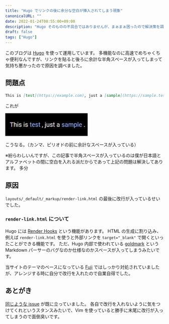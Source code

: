 ```yaml
---
title: "Hugo でリンクの後に余分な空白が挿入されてしまう現象"
canonicalURL: ""
date: 2022-01-24T08:55:00+09:00
description: "Hugo そのものの不具合ではありませんが、まぁまぁ困ったので解決策を調べました。"
draft: false
tags: ["Hugo"]
---
```


このブログは [Hugo](https://gohugo.io) を使って運用しています。
多機能なのに高速でめちゃくちゃ便利なんですが、リンクを貼ると後ろに余計な半角スペースが入ってしまって気持ち悪かったので原因を調べました。

## 問題点
```markdown
This is [test](https://example.com), just a [sample](https://sample.test).
```

これが

![余分なスペースの例](./unnecessary-whitespace.webp)

こうなる。（カンマ、ピリオドの前に余計なスペースが入っている）

※紛らわしいんですが、この記事で半角スペースが入っているのは僕が日本語とアルファベットの間に空白を入れる派だからであって上記の問題は解決してあります。
多分

## 原因
`layouts/_default/_markup/render-link.html` の最後に改行が入っているせいでした。

### `render-link.html` について
Hugo には [Render Hooks](https://gohugo.io/getting-started/configuration-markup#markdown-render-hooks) という機能があります。
HTML の生成に割り込み、例えば `render-link.html` を使うと外部リンクを `target="_blank"` で開くといったことができる機能です。
ただ、Hugo 内部で使われている [goldmark](https://github.com/yuin/goldmark) という Markdown パーサーのバグなのか仕様なのかスペースが入ってしまうみたいです。

当サイトのテーマのベースになっている [Fuji](https://github.com/dsrkafuu/hugo-theme-fuji/) ではしっかり対処されていましたが、アレンジする時に自分で改行を入れたので自業自得でした。

## あとがき
[同じような issue](https://github.com/gohugoio/hugo/issues/6832) が既に立っていました。
各自で改行を入れないように気をつけてくれというスタンスみたいで、Vim を使っていると勝手に末尾に改行が入ってしまうので面倒臭いです。
